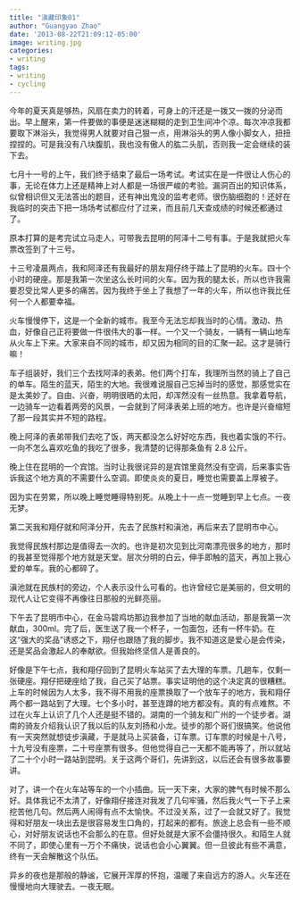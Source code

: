 ```yaml
---
title: "滇藏印象01"
author: "Guangyao Zhao"
date: '2013-08-22T21:09:12-05:00'
image: writing.jpg
categories: 
- writing
tags:
- writing
- cycling
---
```


今年的夏天真是够热，风扇在卖力的转着，可身上的汗还是一拨又一拨的分泌而出。早上醒来，第一件要做的事便是迷迷糊糊的走到卫生间冲个凉。每次冲凉我都要取下淋浴头，我觉得男人就要对自己狠一点，用淋浴头的男人像小脚女人，扭扭捏捏的。可是我没有八块腹肌，我也没有傲人的肱二头肌，否则我一定会继续的装下去。

七月十一号的上午，我们终于结束了最后一场考试。考试实在是一件很让人伤心的事，无论在体力上还是精神上对人都是一场很严峻的考验。漏洞百出的知识体系，似曾相识但又无法答出的题目，还有神出鬼没的监考老师。很伤脑细胞的！还好在我临时的突击下把一场场考试都应付了过来，而且前几天查成绩的时候还都通过了。

原本打算的是考完试立马走人，可带我去昆明的阿泽十二号有事。于是我就把火车票改签到了十三号。

十三号凌晨两点，我和阿泽还有我最好的朋友翔仔终于踏上了昆明的火车。四十个小时的硬座。那是我第一次坐这么长时间的火车。因为我的腿太长，所以也许我需要忍受比常人更多的痛苦。因为我终于坐上了我想了一年的火车，所以也许我比任何一个人都要幸福。

火车慢慢停下，这是一个全新的城市。我至今无法忘却我当时的心情。激动、热血，好像自己正将要做一件很伟大的事一样。一个又一个骑友，一辆有一辆山地车从火车上下来。大家来自不同的城市，却又因为相同的目的汇聚一起。这才是骑行嘛！

车子组装好，我们三个去找阿泽的表弟。他们两个打车，我理所当然的骑上了自己的单车。陌生的蓝天，陌生的大地。我很难说服自己忘掉当时的感觉，那感觉实在是太美妙了。自由、兴奋，明明很晒的太阳，却浑然没有一丝热意。我拿着导航，一边骑车一边看着两旁的风景，一会就到了阿泽表弟上班的地方。也许是兴奋缩短了那一段其实并不短的路程。

晚上阿泽的表弟带我们去吃了饭，两天都没怎么好好吃东西，我也着实饿的不行。一向不怎么喜欢吃鱼的我吃了很多，我清楚的记得那条鱼有 2.8 公斤。

晚上住在昆明的一个宾馆。当时让我很诧异的是宾馆里竟然没有空调，后来事实告诉我这个地方真的不需要什么空调。即使炎炎的夏日，睡觉也需要盖上厚被子。

因为实在劳累，所以晚上睡觉睡得特别死。从晚上十一点一觉睡到早上七点。一夜无梦。

第二天我和翔仔就和阿泽分开，先去了民族村和滇池，再后来去了昆明市中心。

我觉得民族村那边是值得去一次的。也许是初次见到比河南漂亮很多的地方，那时的我甚至觉得那个地方就是天堂。层次分明的白云，伸手即触的蓝天，再加上我心爱的单车。我的心都碎了。

滇池就在民族村的旁边，个人表示没什么可看的。也许曾经它是美丽的，但文明的现代人让它变得不再像往日那般的光鲜亮丽。

下午去了昆明市中心，在金马碧鸡坊那边我参加了当地的献血活动，那是我第一次献血，300ml。完了后，医生送了我一个杯子，一包面包，还有一杯牛奶。在这“强大的奖品”诱惑之下，翔仔也跟随了我的脚步。我不知道这是爱心是会传染，还是奖品会激起人的奉献欲。但我始终坚信人是善良的。

好像是下午七点，我和翔仔回到了昆明火车站买了去大理的车票。几趟车，仅剩一张硬座。翔仔把硬座给了我，自己买了站票。事实证明他的这个决定真的很糟糕。上车的时候因为人太多，我不得不用我的座票换取了一个放车子的地方，我和翔仔两个都一路站到了大理。七个多小时，甚至连蹲的地方都没有。真的有点难熬。不过在火车上认识了几个人还是挺不错的。湖南的一个骑友和广州的一个徒步者。湖南的骑友介绍我认识了我以后的队友刘扬和小龙。徒步的那个哥们很搞笑。他说他有一天突然就想徒步滇藏，于是就马上买装备，订车票。订车票的时候是十八号，十九号没有座票，二十号座票有很多。但他觉得自己一天都不能再等了，所以就站了二十个小时一路站到昆明。关于这两个哥们，先讲到这，以后还会有很多故事要讲。

对了，讲一个在火车站等车的一个小插曲。玩一天下来，大家的脾气有时候不那么好。具体我记不太清了，好像翔仔接连对我发了几句牢骚，然后我火气一下子上来挖苦他几句。然后两人闹得有点不太愉快。不过没关系，过了一会就又好了。我觉得和好朋友一块出去是很容易发生口角的，打起来的都有。旅途上总会有一些不顺心，对好朋友说话也不会那么的在意。但好处就是大家不会僵持很久。和陌生人就不同了，即使心里有一万个不痛快，说话也会小心翼翼。但一旦彼此有些不满意，终有一天会解散这个队伍。

异乡的夜也是那般的静谧，它展开浑厚的怀抱，温暖了来自远方的游人。火车还在慢慢地向大理驶去。一夜无眠。

